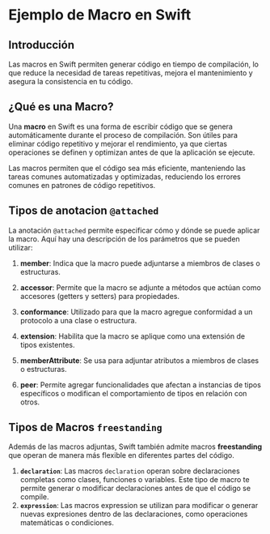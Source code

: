 # Ejemplo de Macro en Swift

## Introducción

Las macros en Swift permiten generar código en tiempo de compilación, lo que reduce la necesidad de tareas repetitivas, mejora el mantenimiento y asegura la consistencia en tu código.

## ¿Qué es una Macro?

Una **macro** en Swift es una forma de escribir código que se genera automáticamente durante el proceso de compilación. Son útiles para eliminar código repetitivo y mejorar el rendimiento, ya que ciertas operaciones se definen y optimizan antes de que la aplicación se ejecute.

Las macros permiten que el código sea más eficiente, manteniendo las tareas comunes automatizadas y optimizadas, reduciendo los errores comunes en patrones de código repetitivos.

## Tipos de anotacion `@attached`

La anotación `@attached` permite especificar cómo y dónde se puede aplicar la macro. Aquí hay una descripción de los parámetros que se pueden utilizar:

1. **member**: Indica que la macro puede adjuntarse a miembros de clases o estructuras.

2. **accessor**: Permite que la macro se adjunte a métodos que actúan como accesores (getters y setters) para propiedades.

3. **conformance**: Utilizado para que la macro agregue conformidad a un protocolo a una clase o estructura.

4. **extension**: Habilita que la macro se aplique como una extensión de tipos existentes.

5. **memberAttribute**: Se usa para adjuntar atributos a miembros de clases o estructuras.

6. **peer**: Permite agregar funcionalidades que afectan a instancias de tipos específicos o modifican el comportamiento de tipos en relación con otros.

## Tipos de Macros `freestanding`

Además de las macros adjuntas, Swift también admite macros **freestanding** que operan de manera más flexible en diferentes partes del código.

1. **`declaration`**: Las macros `declaration` operan sobre declaraciones completas como clases, funciones o variables. Este tipo de macro te permite generar o modificar declaraciones antes de que el código se compile.
2. **`expression`**: Las macros expression se utilizan para modificar o generar nuevas expresiones dentro de las declaraciones, como operaciones matemáticas o condiciones.

